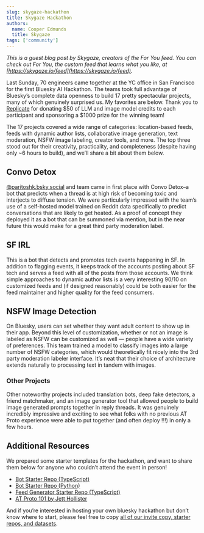 ```yaml
---
slug: skygaze-hackathon
title: Skygaze Hackathon
authors:
  name: Cooper Edmunds
  title: Skygaze
tags: ['community']
---
```


_This is a guest blog post by Skygaze, creators of the For You feed. You can check out For You, the custom feed that learns what you like, at [https://skygaze.io/feed](https://skygaze.io/feed)._

Last Sunday, 70 engineers came together at the YC office in San Francisco for the first Bluesky AI Hackathon. The teams took full advantage of Bluesky’s complete data openness to build 17 pretty spectacular projects, many of which genuinely surprised us. My favorites are below. Thank you to [Replicate](https://replicate.com/) for donating $50 of LLM and image model credits to each participant and sponsoring a $1000 prize for the winning team!

The 17 projects covered a wide range of categories: location-based feeds, feeds with dynamic author lists, collaborative image generation, text moderation, NSFW image labeling, creator tools, and more. The top three stood out for their creativity, practicality, and completeness (despite having only ~6 hours to build), and we’ll share a bit about them below.

## Convo Detox

[@paritoshk.bsky.social](https://bsky.app/profile/paritoshk.bsky.social) and team came in first place with Convo Detox–a bot that predicts when a thread is at high risk of becoming toxic and interjects to diffuse tension. We were particularly impressed with the team’s use of a self-hosted model trained on Reddit data specifically to predict conversations that are likely to get heated. As a proof of concept they deployed it as a bot that can be summoned via mention, but in the near future this would make for a great third party moderation label.

## SF IRL

This is a bot that detects and promotes tech events happening in SF. In addition to flagging events, it keeps track of the accounts posting about SF tech and serves a feed with all of the posts from those accounts. We think simple approaches to dynamic author lists is a very interesting 90/10 on customized feeds and (if designed reasonably) could be both easier for the feed maintainer and higher quality for the feed consumers.

## NSFW Image Detection

On Bluesky, users can set whether they want adult content to show up in their app. Beyond this level of customization, whether or not an image is labeled as NSFW can be customized as well — people have a wide variety of preferences. This team trained a model to classify images into a large number of NSFW categories, which would theoretically fit nicely into the 3rd party moderation labeler interface. It’s neat that their choice of architecture extends naturally to processing text in tandem with images.

### Other Projects

Other noteworthy projects included translation bots, deep fake detectors, a friend matchmaker, and an image generator tool that allowed people to build image generated prompts together in reply threads. It was genuinely incredibly impressive and exciting to see what folks with no previous AT Proto experience were able to put together (and often deploy !!!) in only a few hours.

## Additional Resources

We prepared some starter templates for the hackathon, and want to share them below for anyone who couldn’t attend the event in person! 

* [Bot Starter Repo (TypeScript)](https://github.com/skygaze-ai/bot-typescript)
* [Bot Starter Repo (Python)](https://github.com/skygaze-ai/bot-python)
* [Feed Generator Starter Repo (TypeScript)](https://github.com/skygaze-ai/feed-generator-typescript)
* [AT Proto 101 by Jett Hollister](https://github.com/skygaze-ai/atproto-101) 

And if you’re interested in hosting your own bluesky hackathon but don’t know where to start, please feel free to copy [all of our invite copy, starter repos, and datasets](https://docs.google.com/document/d/1cMNzLm1yDMeE4P6M_ZWubz9uiHGMnthfO7v94B16ELY/edit?usp=sharing).
